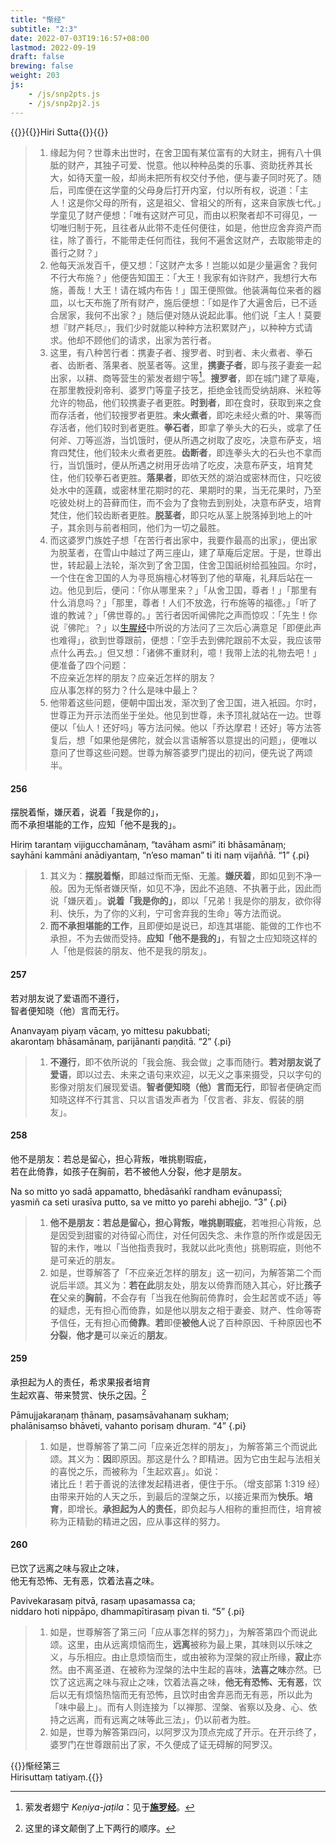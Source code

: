 ```yaml
---
title: "惭经"
subtitle: "2:3"
date: 2022-07-03T19:16:57+08:00
lastmod: 2022-09-19
draft: false
brewing: false
weight: 203
js:
    - /js/snp2pts.js
    - /js/snp2pj2.js
---
```



{{<subtitle>}}{{<suttalink src="snp2.3">}}Hiri Sutta{{</suttalink>}}{{</subtitle>}}

> 1. 缘起为何？世尊未出世时，在舍卫国有某位富有的大财主，拥有八十俱胝的财产，其独子可爱、悦意。他以种种品类的乐事、资助抚养其长大，如待天童一般，却尚未把所有权交付予他，便与妻子同时死了。随后，司库便在这学童的父母身后打开内室，付以所有权，说道：「主人！这是你父母的所有，这是祖父、曾祖父的所有，这来自家族七代。」学童见了财产便想：「唯有这财产可见，而由以积聚者却不可得见，一切唯归制于死，且往者从此带不走任何便往，如是，他世应舍弃资产而往，除了善行，不能带走任何而往，我何不遍舍这财产，去取能带走的善行之财？」
> 1. 他每天派发百千，便又想：「这财产太多！岂能以如是少量遍舍？我何不行大布施？」他便告知国王：「大王！我家有如许财产，我想行大布施，善哉！大王！请在城内布告！」国王便照做。他装满每位来者的器皿，以七天布施了所有财产，施后便想：「如是作了大遍舍后，已不适合居家，我何不出家？」随后便对随从说起此事。他们说「主人！莫要想『财产耗尽』，我们少时就能以种种方法积累财产」，以种种方式请求。他却不顾他们的请求，出家为苦行者。
> 1. 这里，有八种苦行者：携妻子者、搜罗者、时到者、未火煮者、拳石者、齿断者、落果者、脱茎者等。这里，**携妻子者**，即与孩子妻妾一起出家，以耕、商等营生的萦发者翅宁等[^p-1]。**搜罗者**，即在城门建了草庵，在那里教授刹帝利、婆罗门等童子技艺，拒绝金钱而受纳胡麻、米粒等允许的物品，他们较携妻子者更胜。**时到者**，即在食时，获取到来之食而存活者，他们较搜罗者更胜。**未火煮者**，即吃未经火煮的叶、果等而存活者，他们较时到者更胜。**拳石者**，即拿了拳头大的石头，或拿了任何斧、刀等巡游，当饥饿时，便从所遇之树取了皮吃，决意布萨支，培育四梵住，他们较未火煮者更胜。**齿断者**，即连拳头大的石头也不拿而行，当饥饿时，便从所遇之树用牙齿啃了吃皮，决意布萨支，培育梵住，他们较拳石者更胜。**落果者**，即依天然的湖泊或密林而住，只吃彼处水中的莲藕，或密林里花期时的花、果期时的果，当无花果时，乃至吃彼处树上的苔藓而住，而不会为了食物去到别处，决意布萨支，培育梵住，他们较齿断者更胜。**脱茎者**，即只吃从茎上脱落掉到地上的叶子，其余则与前者相同，他们为一切之最胜。
> 1. 而这婆罗门族姓子想「在苦行者出家中，我要作最高的出家」，便出家为脱茎者，在雪山中越过了两三座山，建了草庵后定居。于是，世尊出世，转起最上法轮，渐次到了舍卫国，住舍卫国祇树给孤独园。尔时，一个住在舍卫国的人为寻觅旃檀心材等到了他的草庵，礼拜后站在一边。他见到后，便问：「你从哪里来？」「从舍卫国，尊者！」「那里有什么消息吗？」「那里，尊者！人们不放逸，行布施等的福德。」「听了谁的教诫？」「佛世尊的。」苦行者因听闻佛陀之声而惊叹：「先生！你说『佛陀』？」以[生腥经](../202/)中所说的方法问了三次后心满意足「即便此声也难得」，欲到世尊跟前，便想：「空手去到佛陀跟前不太妥，我应该带点什么再去。」但又想：「诸佛不重财利，噫！我带上法的礼物去吧！」便准备了四个问题：<div>不应亲近怎样的朋友？应亲近怎样的朋友？<br>应从事怎样的努力？什么是味中最上？</div>
> 1. 他带着这些问题，便朝中国出发，渐次到了舍卫国，进入衹园。尔时，世尊正为开示法而坐于坐处。他见到世尊，未予顶礼就站在一边。世尊便以「仙人！还好吗」等方法问候。他以「乔达摩君！还好」等方法答复后，想「如果他是佛陀，就会以言语解答以意提出的问题」，便唯以意问了世尊这些问题。世尊为解答婆罗门提出的初问，便先说了两颂半。

[^p-1]: 萦发者翅宁 *Keṇiya-jaṭila*：见于[**施罗经**](../307/)。

#### 256

摆脱着惭，嫌厌着，说着「我是你的」，  
而不承担堪能的工作，应知「他不是我的」。

Hiriṃ tarantaṃ vijigucchamānaṃ, “tavāham asmi” iti bhāsamānaṃ;  
sayhāni kammāni anādiyantaṃ, “n’eso maman” ti iti naṃ vijaññā. <q>1</q>
{.pi}

> 1. 其义为：**摆脱着惭**，即越过惭而无惭、无羞。**嫌厌着**，即如见到不净一般。因为无惭者嫌厌惭，如见不净，因此不追随、不执著于此，因此而说「嫌厌着」。**说着「我是你的」**，即以「兄弟！我是你的朋友，欲你得利、快乐，为了你的义利，宁可舍弃我的生命」等方法而说。
> 1. **而不承担堪能的工作**，且即便如是说已，却连其堪能、能做的工作也不承担，不为去做而受持。**应知「他不是我的」**，有智之士应知晓这样的人「他是假装的朋友、他不是我的朋友」。

#### 257

若对朋友说了爱语而不遵行，  
智者便知晓（他）言而无行。

Ananvayaṃ piyaṃ vācaṃ, yo mittesu pakubbati;  
akarontaṃ bhāsamānaṃ, parijānanti paṇḍitā. <q>2</q>
{.pi}

> 1. **不遵行**，即不依所说的「我会施、我会做」之事而随行。**若对朋友说了爱语**，即以过去、未来之语句来欢迎，以无义之事来摄受，只以字句的影像对朋友们展现爱语。**智者便知晓（他）言而无行**，即智者便确定而知晓这样不行其言、只以言语发声者为「仅言者、非友、假装的朋友」。

#### 258

他不是朋友：若总是留心，担心背叛，唯挑剔瑕疵，  
若在此倚靠，如孩子在胸前，若不被他人分裂，他才是朋友。

Na so mitto yo sadā appamatto, bhedāsaṅkī randham evānupassī;  
yasmiñ ca seti urasīva putto, sa ve mitto yo parehi abhejjo. <q>3</q>
{.pi}

> 1. **他不是朋友：若总是留心，担心背叛，唯挑剔瑕疵**，若唯担心背叛，总是因受到甜蜜的对待留心而住，对任何因失念、未作意的所作或是因无智的未作，唯以「当他指责我时，我就以此叱责他」挑剔瑕疵，则他不是可亲近的朋友。
> 1. 如是，世尊解答了「不应亲近怎样的朋友」这一初问，为解答第二个而说后半颂。其义为：**若在此**朋友处，朋友以倚靠而随入其心，好比**孩子在**父亲的**胸前**，不会存有「当我在他胸前倚靠时，会生起苦或不适」等的疑虑，无有担心而倚靠，如是他以朋友之相于妻妾、财产、性命等寄予信任，无有担心而**倚靠**。**若**即便**被他人**说了百种原因、千种原因也**不分裂**，**他才是**可以亲近的**朋友**。

#### 259

承担起为人的责任，希求果报者培育  
生起欢喜、带来赞赏、快乐之因。[^259-1]

Pāmujjakaraṇaṃ ṭhānaṃ, pasaṃsāvahanaṃ sukhaṃ;  
phalānisaṃso bhāveti, vahanto porisaṃ dhuraṃ. <q>4</q>
{.pi}

> 1. 如是，世尊解答了第二问「应亲近怎样的朋友」，为解答第三个而说此颂。其义为：**因**即原因。那这是什么？即精进。因为它由生起与法相关的喜悦之乐，而被称为「生起欢喜」。如说：<div>诸比丘！若于善说的法律发起精进者，便住于乐。（增支部第 1:319 经）</div>由带来开始的人天之乐，到最后的涅槃之乐，以接近果而为**快乐**。**培育**，即增长。**承担起为人的责任**，即负起与人相称的重担而住，培育被称为正精勤的精进之因，应从事这样的努力。

[^259-1]: 这里的译文颠倒了上下两行的顺序。

#### 260

已饮了远离之味与寂止之味，  
他无有恐怖、无有恶，饮着法喜之味。

Pavivekarasaṃ pitvā, rasaṃ upasamassa ca;  
niddaro hoti nippāpo, dhammapītirasaṃ pivan ti. <q>5</q>
{.pi}

> 1. 如是，世尊解答了第三问「应从事怎样的努力」，为解答第四个而说此颂。这里，由从远离烦恼而生，**远离**被称为最上果，其味则以乐味之义，与乐相应。由止息烦恼而生，或由被称为涅槃的寂止所缘，**寂止**亦然。由不离圣道、在被称为涅槃的法中生起的喜味，**法喜之味**亦然。已饮了这远离之味与寂止之味，饮着法喜之味，**他无有恐怖、无有恶**，饮后以无有烦恼热恼而无有恐怖，且饮时由舍弃恶而无有恶，所以此为「味中最上」。而有人则连接为「以禅那、涅槃、省察以及身、心、依持之远离，而有远离之味等此三法」，仍以前者为胜。
> 1. 如是，世尊为解答第四问，以阿罗汉为顶点完成了开示。在开示终了，婆罗门在世尊跟前出了家，不久便成了证无碍解的阿罗汉。

{{<eof>}}惭经第三<br>Hirisuttaṃ tatiyaṃ.{{</eof>}}